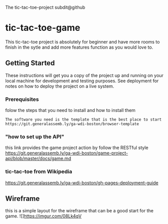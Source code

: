The tic-tac-toe-project
subdit@github
# tic-tac-toe-game

This tic-tac-toe project is absolutely for beginner and have more rooms to finish in the sytle and add more features function as you would love to.

## Getting Started

These instructions will get you a copy of the project up and running on your local machine for development and testing purposes. See deployment for notes on how to deploy the project on a live system.

### Prerequisites

folow the steps that you need to install and how to install them

```
The software you need is the template that is the best place to start https://git.generalassemb.ly/ga-wdi-boston/browser-template
```

### "how to set up the API"
this link provides the game project action by follow the RESTful style
https://git.generalassemb.ly/ga-wdi-boston/game-project-api/blob/master/docs/game.md

### tic-tac-toe from Wikipedia
https://git.generalassemb.ly/ga-wdi-boston/gh-pages-deployment-guide

## Wireframe
this is a simple layout for the wireframe that can be a good start for the game.
![]https://imgur.com/08Lk4qV
